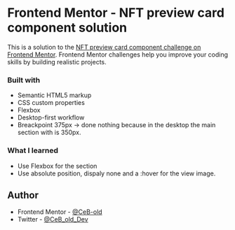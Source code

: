 # Frontend Mentor - NFT preview card component solution

This is a solution to the [NFT preview card component challenge on Frontend Mentor](https://www.frontendmentor.io/challenges/nft-preview-card-component-SbdUL_w0U). Frontend Mentor challenges help you improve your coding skills by building realistic projects. 

### Built with

- Semantic HTML5 markup
- CSS custom properties
- Flexbox
- Desktop-first workflow
- Breackpoint 375px -> done nothing because in the desktop the main section with is 350px.

### What I learned

- Use Flexbox for the section
- Use absolute position, dispaly none and a :hover for the view image.


## Author

- Frontend Mentor - [@CeB-old](https://www.frontendmentor.io/profile/CeB-old)
- Twitter - [@CeB_old_Dev](https://twitter.com/CeB_old_Dev)
